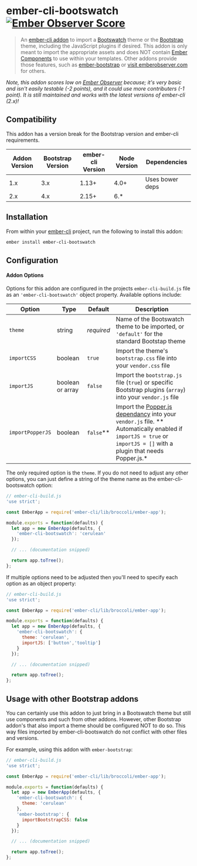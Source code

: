 ember-cli-bootswatch [![Ember Observer Score](https://emberobserver.com/badges/ember-cli-bootswatch.svg)](https://emberobserver.com/addons/ember-cli-bootswatch)
====================

> An [ember-cli addon](http://www.emberaddons.com/) to import a [Bootswatch](http://bootswatch.com/)
theme or the [Bootstrap](http://getbootstrap.com/) theme, including the JavaScript plugins if desired.
This addon is only meant to import the appropriate assets and does NOT contain
[Ember Components](https://guides.emberjs.com/v3.0.0/components/defining-a-component/)
to use within your templates. Other addons provide those features, such as
[ember-bootstrap](http://www.ember-bootstrap.com/) or
[visit emberobserver.com](https://www.emberobserver.com/categories/bootstrap) for others.

_Note, this addon scores low on [Ember Observer](https://emberobserver.com/addons/ember-cli-bootswatch) because; it's very basic and isn't easily testable (-2 points), and it could use more contributers (-1 point). It is still maintained and works with the latest versions of ember-cli (2.x)!_




## Compatibility

This addon has a version break for the Bootstrap version and ember-cli requirements.

| Addon Version | Bootstrap Version | ember-cli Version | Node Version  | Dependencies    |
|---------------|-------------------|-------------------|---------------|-----------------|
| 1.x           | 3.x               | 1.13+             | 4.0+          | Uses bower deps |
| 2.x           | 4.x               | 2.15+             | 6.* || >= 8.* | Uses npm deps   |




## Installation

From within your [ember-cli](http://www.ember-cli.com/) project,
run the following to install this addon:

```bash
ember install ember-cli-bootswatch
```




## Configuration


#### Addon Options

Options for this addon are configured in the projects `ember-cli-build.js` file
as an `'ember-cli-bootswatch'` object property. Available options include:

| Option           | Type             | Default    | Description |
|------------------|------------------|------------|-------------|
| `theme`          | string           | *required* | Name of the Bootswatch theme to be imported, or `'default'` for the standard Bootstap theme |
| `importCSS`      | boolean          | `true`     | Import the theme's `bootstrap.css` file into your `vendor.css` file |
| `importJS`       | boolean or array | `false`    | Import the `bootstrap.js` file (`true`) or specific Bootstrap plugins (`array`) into your `vendor.js` file |
| `importPopperJS` | boolean          | `false`**  | Import the [Popper.js dependancy](http://getbootstrap.com/docs/4.0/getting-started/javascript/#dependencies) into your `vendor.js` file. ** Automatically enabled if `importJS = true` or `importJS = []` with a plugin that needs Popper.js.* |

The only required option is the `theme`. If you do not need to adjust
any other options, you can just define a string of the theme name
as the ember-cli-bootswatch option:

```javascript
// ember-cli-build.js
'use strict';

const EmberApp = require('ember-cli/lib/broccoli/ember-app');

module.exports = function(defaults) {
  let app = new EmberApp(defaults, {
    'ember-cli-bootswatch': 'cerulean'
  });

  // ... (documentation snipped)

  return app.toTree();
};
```

If multiple options need to be adjusted then you'll need to specify each
option as an object property:

```javascript
// ember-cli-build.js
'use strict';

const EmberApp = require('ember-cli/lib/broccoli/ember-app');

module.exports = function(defaults) {
  let app = new EmberApp(defaults, {
    'ember-cli-bootswatch': {
      theme: 'cerulean',
      importJS: ['button','tooltip']
    }
  });

  // ... (documentation snipped)

  return app.toTree();
};
```




## Usage with other Bootstrap addons

You can certainly use this addon to just bring in a Bootswatch theme
but still use components and such from other addons. However, other
Bootstrap addon's that also import a theme should be configured NOT
to do so. This way files imported by ember-cli-bootswatch do not
conflict with other files and versions.

For example, using this addon with `ember-bootstrap`:

```javascript
// ember-cli-build.js
'use strict';

const EmberApp = require('ember-cli/lib/broccoli/ember-app');

module.exports = function(defaults) {
  let app = new EmberApp(defaults, {
    'ember-cli-bootswatch': {
      theme: 'cerulean'
    },
    'ember-bootstrap': {
      importBootstrapCSS: false
    }
  });

  // ... (documentation snipped)

  return app.toTree();
};
```
